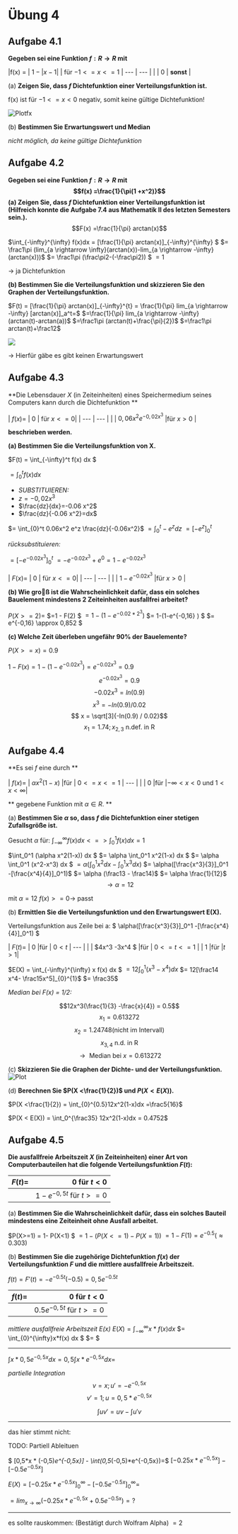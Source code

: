 # Übung 4
## Aufgabe 4.1
**Gegeben sei eine Funktion $f:R \rightarrow R$ mit**

|f(x) = | $1 - | x - 1|$ | für $-1 <= x <= 1$
| --- | --- |
| | $0$ | **sonst** |



(a) **Zeigen Sie, dass $f$ Dichtefunktion einer Verteilungsfunktion ist.**

f(x) ist für $-1<=x<0$ negativ, somit keine gültige Dichtefunktion!

![Plotfx](Plot4.1.jpg)

(b)  **Bestimmen Sie Erwartungswert und Median**

*nicht möglich, da keine gültige Dichtefunktion*

## Aufgabe 4.2
**Gegeben sei eine Funktion $f: R \rightarrow R$ mit
$$f(x) =\frac{1}{\pi(1 +x^2)}$$**
**(a) Zeigen Sie, dass $f$ Dichtefunktion einer Verteilungsfunktion ist (Hilfreich konnte die Aufgabe 7.4 aus Mathematik II des letzten Semesters sein.).**
$$F(x) =\frac{1}{\pi} arctan(x)$$

$\int_{-\infty}^{\infty} f(x)dx =
[\frac{1}{\pi} arctan(x)]_{-\infty}^{\infty} $
$= \frac1\pi (lim_{a \rightarrow \infty}(arctan(x))-lim_{a \rightarrow -\infty}(arctan(x)))$
$= \frac1\pi (\frac\pi2-(-\frac\pi2)) $
$= 1$

-> ja Dichtefunktion

**(b)  Bestimmen Sie die Verteilungsfunktion und skizzieren Sie den Graphen der Verteilungsfunktion.**

$F(t) =
[\frac{1}{\pi} arctan(x)]_{-\infty}^{t} =
\frac{1}{\pi} lim_{a \rightarrow -\infty} [arctan(x)]_a^t=$
$=\frac{1}{\pi} lim_{a \rightarrow -\infty} (arctan(t)-arctan(a))$
$=\frac1\pi (arctan(t)+\frac{\pi}{2})$
$=\frac1\pi arctan(t)+\frac12$

![](Plot4.2.jpg)

-> Hierfür gäbe es gibt keinen Erwartungswert

## Aufgabe 4.3
**Die Lebensdauer $X$ (in Zeiteinheiten) eines Speichermedium seines Computers kann durch die Dichtefunktion **

| $f(x) =$ | $0$ | für $x <=0$|
| --- | --- |
|   | $0,06x^2e^{-0,02x^3}$ |für $x >0$ |

**beschrieben werden.**

**(a)  Bestimmen Sie die Verteilungsfunktion von X.**

$F(t) = \int_{-\infty}^t f(x) dx $

$= \int_{0}^t f(x) dx$

* *SUBSTITUIEREN:*
* $z=-0,02x^3$
* $\frac{dz}{dx}=-0.06 x^2$
* $\frac{dz}{-0.06 x^2}=dx$

$= \int_{0}^t 0.06x^2 e^z \frac{dz}{-0.06x^2}$
$= \int_{0}^t -e^z dz$
$=[-e^z]_{0}^t$

*rücksubstituieren:*

$=[-e^{-0.02 x^3}]_{0}^t$
$= -e^{-0.02 x^3} + e^0 = 1 -e^{-0.02 x^3}$



| $F(x) =$ | $0$ | für $x <=0$|
| --- | --- |
|   | $1-e^{-0.02 x^3}$ |für $x >0$ |

**(b)  Wie  groß  ist  die  Wahrscheinlichkeit  dafür,  dass  ein  solches  Bauelement mindestens 2 Zeiteinheiten ausfallfrei arbeitet?**

$P (X >= 2) =$
$=1 - F(2) $
$= 1-(1-e^{ -0.02 *2^3} )$
$= 1-(1-e^{-0,16} ) $
$= e^{-0,16} \approx 0,852 $

**(c)  Welche Zeit überleben ungefähr 90% der Bauelemente?**

$P(X>=x) = 0.9$

$1- F(x) = 1- (1-e^{-0.02 x^3}) = e^{-0.02 x^3} =0.9$
$$ e^{-0.02 x^3} = 0.9$$
$$ -0.02 x^3 = ln(0.9)$$
$$ x^3 = -ln(0.9) / 0.02$$
$$ x = \sqrt[3]{-ln(0.9) / 0.02}$$
$$ x_1 = 1.74; x_{2,3}\text{ n.def. in R }$$


## Aufgabe 4.4
**Es sei $f$ eine durch **

| $f(x) =$ | $\alpha x^2(1-x)$ |für | $0<=x<=1$
| --- |
| | 0 |für |$-\infty < x <0$ und $1< x <\infty$|

** gegebene Funktion mit $\alpha \in R$. **

(a) **Bestimmen Sie $\alpha$ so, dass $f$ die Dichtefunktion einer stetigen Zufallsgröße ist.**

Gesucht $\alpha$ für: $\int_{-\infty}^{\infty} f(x) dx <=> \int_0^1 f(x) dx = 1$

$\int_0^1 (\alpha x^2(1-x)) dx $
$= \alpha \int_0^1  x^2(1-x) dx $
$= \alpha \int_0^1  (x^2-x^3) dx $
$= \alpha( \int_0^1  x^2dx-\int_0^1 x^3 dx )$
$= \alpha([\frac{x^3}{3}]_0^1 -[\frac{x^4}{4}]_0^1)$
$= \alpha (\frac13 - \frac14)$
$= \alpha \frac{1}{12}$
$$\rightarrow \alpha = 12$$

mit $\alpha =12$ $f(x)>=0 \rightarrow$ passt

(b) **Ermittlen Sie die Verteilungsfunktion und den Erwartungswert E(X).**

Verteilungsfunktion aus Zeile bei a: $ \alpha([\frac{x^3}{3}]_0^1 -[\frac{x^4}{4}]_0^1) $


| $F(t) =$ | $0$ |für | $0<t$
| --- |
| | $4x^3 -3x^4 $ |für | $0<=t<=1$
| | 1 |für |$t>1$|

$E(X) = \int_{-\infty}^{\infty} x f(x) dx $
$= 12\int_{0}^{1}(x^3-x^4)dx$
$= 12[\frac14 x^4- \frac15x^5]_{0}^{1}$
$= \frac35$


*Median bei F(x) = 1/2:*

$$12x^3(\frac{1}{3} -\frac{x}{4}) = 0.5$$
$$x_1 = 0.613272$$
$$x_2 = 1.24748 \text{(nicht im Intervall)}$$
$$ x_{3,4} \text{ n.d. in R}$$
$$ \rightarrow\text{ Median bei }x=0.613272$$

(c) **Skizzieren Sie die Graphen der Dichte- und der Verteilungsfunktion.**
![Plot](Plot4.4c.jpg)

(d) **Berechnen Sie $P(X <\frac{1}{2})$ und $P(X < E(X))$.**

$P(X <\frac{1}{2}) = \int_{0}^{0.5}12x^2(1-x)dx =\frac5{16}$


$P(X < E(X)) = \int_0^{\frac35} 12x^2(1-x)dx = 0.4752$

## Aufgabe 4.5
**Die  ausfallfreie  Arbeitszeit $X$ (in  Zeiteinheiten)  einer  Art von Computerbauteilen hat die folgende Verteilungsfunktion $F(t)$:**

|  $F(t)=$  | $0$ für $t <0$ |
| --- | ---: |
| | $1-e^{-0,5t}$ für $t>=0$|

(a)  **Bestimmen Sie die Wahrscheinlichkeit dafür, dass ein solches Bauteil mindestens eine Zeiteinheit ohne Ausfall arbeitet.**

$P(X>=1) = 1- P(X<1) $
$= 1 - (P(X<=1)-P(X=1))$
$= 1- F(1) =  e^{-0.5} (\approx 0.303)$

(b) **Bestimmen  Sie  die  zugehörige  Dichtefunktion $f(x)$ der  Verteilungsfunktion $F$ und die mittlere ausfallfreie Arbeitszeit.**

$f(t) = F'(t) = - e^{-0.5t} (-0.5)=0,5 e^{-0.5t}$


|  $f(t)=$  | $0$ für $t <0$ |
| --- | ---: |
| | $0.5 e^{-0,5t}$ für $t>=0$|

*mittlere ausfallfreie Arbeitszeit E(x)*
$E(X) = \int_{-\infty}^{\infty}x*f(x) dx$
$= \int_{0}^{\infty}x*f(x) dx $
$= $

---

$\int x*0,5 e^{-0,5x} dx =
0,5 \int x*e^{-0,5x}dx =$

*partielle Integration*
$$ v = x; u' = -e^{-0,5x}$$
$$ v' = 1; u = 0,5*e^{-0,5x}$$

$$\int u v' = uv - \int u'v$$

---
das hier stimmt nicht:

TODO: Partiell Ableituen

$
[0,5*x * (-0,5)*e^{-0,5x}] - \int(0,5*(-0,5)*e^{-0,5x})=$
$[-0.25x*e^{-0,5x}]-[-0.5 e^{-0.5x}]$



$E(X) = [-0.25x*e^{-0.5x}]_{0}^{\infty}-[-0.5 e^{-0.5x}]_{0}^{\infty} =$

$=lim_{x \rightarrow \infty} (-0.25x*e^{-0,5x}+0.5 e^{-0.5x}) = ?$

---
es sollte rauskommen: (Bestätigt durch Wolfram Alpha)
$=2$
